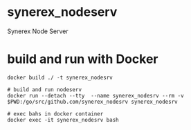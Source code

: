 # synerex_nodeserv
Synerex Node Server

# build and run with Docker
``` shell
docker build ./ -t synerex_nodesrv

# build and run nodeserv
docker run --detach --tty  --name synerex_nodesrv --rm -v $PWD:/go/src/github.com/synerex_nodesrv synerex_nodesrv

# exec bahs in docker container
docker exec -it synerex_nodesrv bash

```
